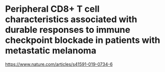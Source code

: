 # Peripheral CD8+ T cell characteristics associated with durable responses to immune checkpoint blockade in patients with metastatic melanoma

https://www.nature.com/articles/s41591-019-0734-6




